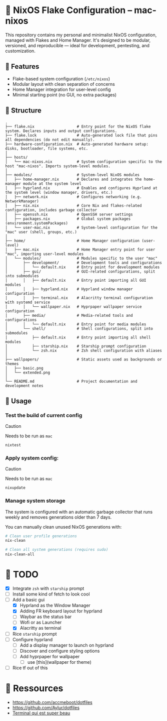 # 🐧 NixOS Flake Configuration – mac-nixos

This repository contains my personal and minimalist NixOS configuration, managed with Flakes and Home Manager.
It's designed to be modular, versioned, and reproducible — ideal for development, pentesting, and customization.

## 🧩 Features

- Flake-based system configuration (`/etc/nixos`)
- Modular layout with clean separation of concerns
- Home Manager integration for user-level config
- Minimal starting point (no GUI, no extra packages)

## 📁 Structure

```shell
.
├── flake.nix                   # Entry point for the NixOS flake system. Declares inputs and output configurations.
├── flake.lock                  # Auto-generated lock file that pins all dependencies (do not edit manually).
├── hardware-configuration.nix  # Auto-generated hardware setup: disks, bootloader, file systems, etc.
│
├── hosts/
│   └── mac-nixos.nix           # System configuration specific to the host "mac-nixos". Imports system-level modules.
│
├── modules/                    # System-level NixOS modules
│   ├── home-manager.nix        # Declares and integrates the home-manager module at the system level
│   ├── hyprland.nix            # Enables and configures Hyprland at the system level (window manager, drivers, etc.)
│   ├── network.nix             # Configures networking (e.g. NetworkManager)
│   ├── nix.nix                 # Core Nix and flakes-related configuration, includes garbage collector
│   ├── openssh.nix             # OpenSSH server settings
│   ├── packages.nix            # Global system packages (environment.systemPackages)
│   └── user-mac.nix            # System-level configuration for the "mac" user (shell, groups, etc.)
│
├── home/                       # Home Manager configuration (user-level)
│   ├── mac.nix                 # Home Manager entry point for user "mac", importing user-level modules
│   └── modules/                # Modules specific to the user "mac"
│       ├── development/        # Development tools and configurations
│       │   └── default.nix     # Entry point for development modules
│       ├── gui/                # GUI-related configurations, split into submodules
│       │   ├── default.nix     # Entry point importing all GUI modules
│       │   ├── hyprland.nix    # Hyprland window manager configuration
│       │   ├── terminal.nix    # Alacritty terminal configuration with systemd service
│       │   └── wallpaper.nix   # Hyprpaper wallpaper service configuration
│       ├── media/              # Media-related tools and configurations
│       │   └── default.nix     # Entry point for media modules
│       └── shell/              # Shell configurations, split into submodules
│           ├── default.nix     # Entry point importing all shell modules
│           ├── starship.nix    # Starship prompt configuration
│           └── zsh.nix         # Zsh shell configuration with aliases
│
├── wallpapers/                 # Static assets used as backgrounds or themes
│   ├── basic.png
│   └── extended.png
│
└── README.md                   # Project documentation and development notes
```

## 🚀 Usage

### Test the build of current config

> [!CAUTION]
> Needs to be run as `mac`

```bash
nixtest
```

### Apply system config:

> [!CAUTION]
> Needs to be run as `mac`

```bash
nixupdate
```

### Manage system storage

The system is configured with an automatic garbage collector that runs weekly and removes generations older than 7 days.

You can manually clean unused NixOS generations with:

```bash
# Clean user profile generations
nix-clean

# Clean all system generations (requires sudo)
nix-clean-all
```

# 🔧 TODO

- [x] Integrate `zsh` with `starship` prompt
- [ ] Install some kind of fetch to look cool
- [ ] Add a basic gui
  - [x] Hyprland as the Window Manager
  - [x] Adding FR keyboard layout for hyprland
  - [ ] Waybar as the status bar
  - [ ] Wofi or as Launcher
  - [x] Alacritty as terminal
- [ ] Rice `starship` prompt
- [ ] Configure hyprland
  - [ ] Add a display manager to launch on hyprland
  - [ ] Discover and configure styling options
  - [ ] Add hyprpaper for wallpaper
    - [ ] use [this](wallpaper for theme)
- [ ] Rice tf out of this

# 🧰 Ressources

- https://github.com/accmeboot/dotfiles
- https://github.com/Aylur/dotfiles
- [Terminal qui est super beau](https://media.discordapp.net/attachments/1184471801271681035/1380267291954122833/Screenshot_2025-06-05_at_16.29.22.png?ex=68434196&is=6841f016&hm=44c6020be508a4662bb06a2d068d0f0c2772310205e93cf04164a58b5dda909e&=&format=webp&quality=lossless)
